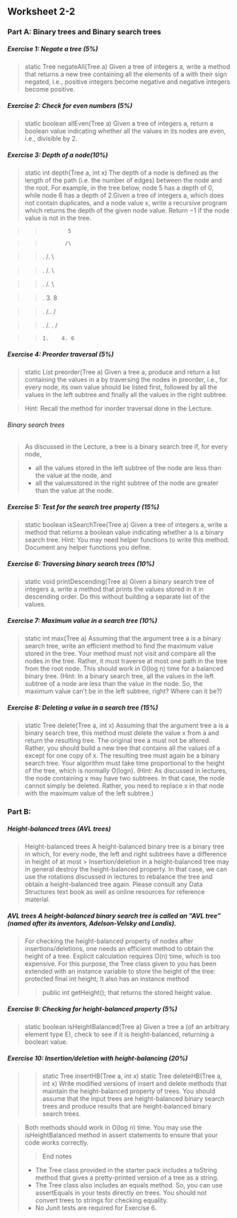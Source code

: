 ## Worksheet 2-2

### Part A: Binary trees and Binary search trees 

##### Exercise 1: Negate a tree (5%)
> static Tree<Integer> negateAll(Tree<Integer> a)
	Given a tree of integers a, write a method that returns a new tree containing all the elements of a with their sign negated, i.e., positive integers become negative and negative integers become positive.

##### Exercise 2: Check for even numbers (5%)
> static boolean allEven(Tree<Integer> a)
	Given a tree of integers a, return a boolean value indicating whether all the values in its nodes are even, i.e., divisible by 2.

##### Exercise 3: Depth of a node(10%)
> static int depth(Tree<Integer> a, int x)
	The depth of a node is defined as the length of the path (i.e. the number of edges) between the node and the root. For example, in the tree below, node 5 has a depth of 0, while node 6 has a depth of 2.Given a tree of integers a, which does not contain duplicates, and a node value x, write a recursive program which returns the depth of the given node value. Return −1 if the node value is not in the tree.

>>             5

>>            /\ 

>>.          /. \ 

>>.         /.   \

>>.        /.     \

>>.       3.       8

>>.      /.\.     / 

>>.     /.  \.   /

>>     1.    4. 6

##### Exercise 4: Preorder traversal (5%)
> static<E> List<E> preorder(Tree<E> a)
	Given a tree a, produce and return a list containing the values in a by traversing the nodes in preorder, i.e., for every node, its own value should be listed first, followed by all the values in the left subtree and finally all the values in the right subtree.

> Hint: Recall the method for inorder traversal done in the Lecture.

###### Binary search trees
> As discussed in the Lecture, a tree is a binary search tree if, for every node,
>* all the values stored in the left subtree of the node are less than the value at the node, and 
>* all the valuesstored in the right subtree of the node are greater than the value at the node.

##### Exercise 5: Test for the search tree property (15%)
> static boolean isSearchTree(Tree<Integer> a)
	Given a tree of integers a, write a method that returns a boolean value indicating whether a is a binary search tree.
> Hint: You may need helper functions to write this method. Document any helper functions you define.

##### Exercise 6: Traversing binary search trees (10%)
> static void printDescending(Tree<Integer> a)
	Given a binary search tree of integers a, write a method that prints the values stored in it in descending order. Do this without building a separate list of the values.

##### Exercise 7: Maximum value in a search tree (10%)
> static int max(Tree<Integer> a)
	Assuming that the argument tree a is a binary search tree, write an efficient method to find the maximum value stored in the tree. Your method must not visit and compare all the nodes in the tree. Rather, it must traverse at most one path in the tree from the root node. This should work in O(log n) time for a balanced binary tree.
>(Hint: In a binary search tree, all the values in the left subtree of a node are less than the value in the node. So, the maximum value can’t be in the left subtree, right? Where can it be?)

##### Exercise 8: Deleting a value in a search tree (15%)
> static Tree<Integer> delete(Tree<Integer> a, int x)
	Assuming that the argument tree a is a binary search tree, this method must delete the value x from a and return the resulting tree. The original tree a must not be altered. Rather, you should build a new tree that contains all the values of a except for one copy of x. The resulting tree must again be a binary search tree.
	Your algorithm must take time proportional to the height of the tree, which is normally O(logn). 
> (Hint: As discussed in lectures, the node containing x may have two subtrees. In that case, the node cannot simply be deleted. Rather, you need to replace x in that node with the maximum value of the left subtree.)

### Part B: 
##### Height-balanced trees (AVL trees)
> Height-balanced trees A height-balanced binary tree is a binary tree in which, for every node, the left and right subtrees have a difference in height of at most > Insertion/deletion in a height-balanced tree may in general destroy the height-balanced property. 
> In that case, we can use the rotations discussed in lectures to rebalance the tree and obtain a height-balanced tree again. Please consult any Data Structures text book as well as online resources for reference material.

##### AVL trees A height-balanced binary search tree is called an “AVL tree” (named after its inventors, Adelson-Velsky and Landis).

> For checking the height-balanced property of nodes after insertions/deletions, one needs an efficient method to obtain the height of a tree. Explicit calculation requires O(n) time, which is too expensive. For this purpose, the Tree class given to you has been extended with an instance variable to store the height of the tree: protected final int height;
> It also has an instance method
>> public int getHeight();
> that returns the stored height value.

##### Exercise 9: Checking for height-balanced property (5%)
> static boolean isHeightBalanced(Tree<E> a)
	Given a tree a (of an arbitrary element type E), check to see if it is height-balanced, returning a boolean value.

##### Exercise 10: Insertion/deletion with height-balancing (20%)
>>    static Tree<Integer> insertHB(Tree<Integer> a, int x)
>>    static Tree<Integer> deleteHB(Tree<Integer> a, int x)
>Write modified versions of insert and delete methods that maintain the height-balanced property of trees. You should assume that the input trees are height-balanced binary search trees and produce results that are height-balanced binary search trees.

>Both methods should work in O(log n) time.
>You may use the isHeightBalanced method in assert statements to ensure that your code works correctly.
>>End notes
>* The Tree class provided in the starter pack includes a toString method that gives a pretty-printed version of a tree as a string.
>* The Tree class also includes an equals method. So, you can use assertEquals in your tests directly on trees. You should not convert trees to strings for checking equality.
>* No Junit tests are required for Exercise 6.
